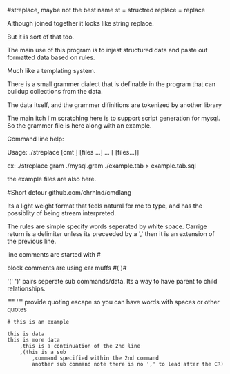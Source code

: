 #streplace, maybe not the best name
st      = structred
replace = replace

Although joined together it looks like string replace.

But it is sort of that too.

The main use of this program is to injest structured data and paste out formatted data based on rules.

Much like a templating system.

There is a small grammer dialect that is definable in the program that can buildup collections from the data.

The data itself, and the grammer difinitions are tokenized by another library

The main itch I'm scratching here is to support script generation for mysql. So the grammer file is here along with an example.

Command line help:

Usage:  ./streplace [cmt <string>] <gram file> [files ...] ... [<gram file> [files...]]

ex:
	./streplace gram ./mysql.gram ./example.tab	> example.tab.sql

the example files are also here.


#Short detour
github.com/chrhlnd/cmdlang

Its a light weight format that feels natural for me to type, and has the possiblity of being stream interpreted.

The rules are simple specify words seperated by white space. Carrige return is a delimiter unless its preceeded by a ','
then it is an extension of the previous line.

line comments are started with #

block comments are using ear muffs #( )#

'(' ')' pairs seperate sub commands/data. Its a way to have parent to child relationships.

"'" '"' provide quoting escape so you can have words with spaces or other quotes

```
# this is an example

this is data
this is more data
	,this is a continuation of the 2nd line
	,(this is a sub
		,command specified within the 2nd command
		another sub command note there is no ',' to lead after the CR)
```
